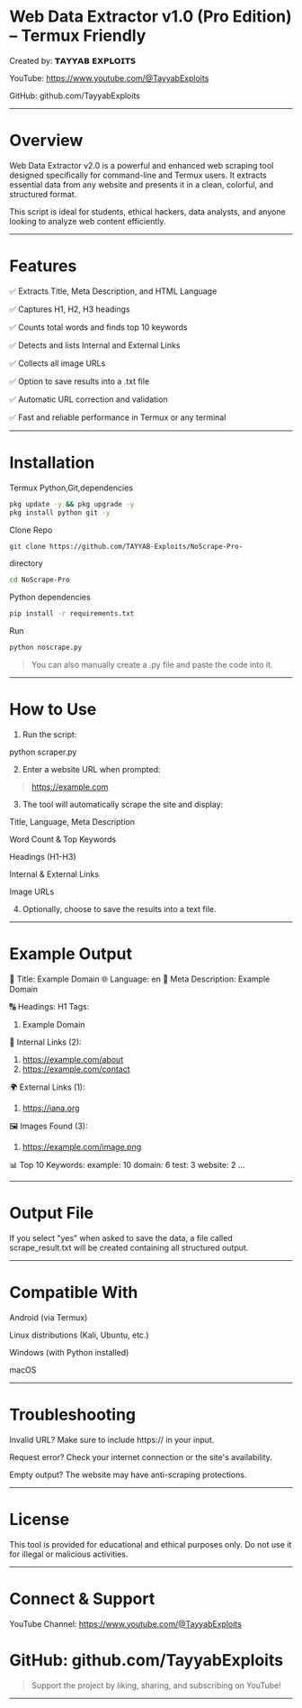 # Web Data Extractor v1.0 (Pro Edition) – Termux Friendly

Created by: 𝗧𝗔𝗬𝗬𝗔𝗕 𝗘𝗫𝗣𝗟𝗢𝗜𝗧𝗦

YouTube: https://www.youtube.com/@TayyabExploits

GitHub: github.com/TayyabExploits


---

# Overview

Web Data Extractor v2.0 is a powerful and enhanced web scraping tool designed specifically for command-line and Termux users. It extracts essential data from any website and presents it in a clean, colorful, and structured format.

This script is ideal for students, ethical hackers, data analysts, and anyone looking to analyze web content efficiently.


---

# Features

✅ Extracts Title, Meta Description, and HTML Language

✅ Captures H1, H2, H3 headings

✅ Counts total words and finds top 10 keywords

✅ Detects and lists Internal and External Links

✅ Collects all image URLs

✅ Option to save results into a .txt file

✅ Automatic URL correction and validation

✅ Fast and reliable performance in Termux or any terminal



---

# Installation

Termux Python,Git,dependencies 
```bash
pkg update -y && pkg upgrade -y
pkg install python git -y
```

Clone Repo 
```bash
git clone https://github.com/TAYYAB-Exploits/NoScrape-Pro-
```

directory 
```bash
cd NoScrape-Pro
```

 Python dependencies 
```bash
pip install -r requirements.txt
```

Run 
```bash
python noscrape.py
```

> You can also manually create a .py file and paste the code into it.




---

# How to Use

1. Run the script:

python scraper.py


2. Enter a website URL when prompted:

> https://example.com


3. The tool will automatically scrape the site and display:

Title, Language, Meta Description

Word Count & Top Keywords

Headings (H1-H3)

Internal & External Links

Image URLs



4. Optionally, choose to save the results into a text file.




---

# Example Output

📄 Title: Example Domain
🌐 Language: en
📝 Meta Description: Example Domain

🔠 Headings:
H1 Tags:
1. Example Domain

🔗 Internal Links (2):
1. https://example.com/about
2. https://example.com/contact

🌍 External Links (1):
1. https://iana.org

🖼️ Images Found (3):
1. https://example.com/image.png

📊 Top 10 Keywords:
example: 10
domain: 6
test: 3
website: 2
...


---

# Output File

If you select "yes" when asked to save the data, a file called scrape_result.txt will be created containing all structured output.


---

# Compatible With

Android (via Termux)

Linux distributions (Kali, Ubuntu, etc.)

Windows (with Python installed)

macOS



---

# Troubleshooting

Invalid URL? Make sure to include https:// in your input.

Request error? Check your internet connection or the site's availability.

Empty output? The website may have anti-scraping protections.



---

# License

This tool is provided for educational and ethical purposes only. Do not use it for illegal or malicious activities.


---

# Connect & Support

YouTube Channel: https://www.youtube.com/@TayyabExploits

# GitHub: github.com/TayyabExploits


> Support the project by liking, sharing, and subscribing on YouTube!




---
